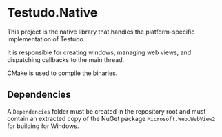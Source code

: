 # Testudo.Native

This project is the native library that handles the platform-specific implementation of Testudo.

It is responsible for creating windows, managing web views, and dispatching callbacks to the main thread.

CMake is used to compile the binaries.

## Dependencies

A `Dependencies` folder must be created in the repository root and must contain an extracted copy of the
NuGet package `Microsoft.Web.WebView2` for building for Windows.
